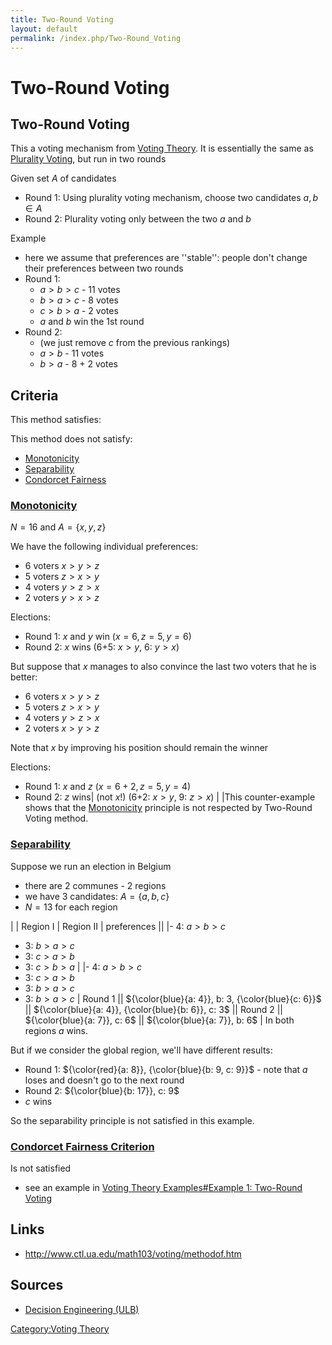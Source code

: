 ```yaml
---
title: Two-Round Voting
layout: default
permalink: /index.php/Two-Round_Voting
---
```


# Two-Round Voting

## Two-Round Voting
This a voting mechanism from [Voting Theory](Voting_Theory). It is essentially the same as [Plurality Voting](Plurality_Voting), but run in two rounds

Given set $A$ of candidates
- Round 1: Using plurality voting mechanism, choose two candidates $a, b \in A$
- Round 2: Plurality voting only between the two $a$ and $b$ 


Example
- here we assume that preferences are ''stable'': people don't change their preferences between two rounds
- Round 1:
  - $a > b > c$ - 11 votes
  - $b > a > c$ - 8 votes
  - $c > b > a$ - 2 votes
  - $a$ and $b$ win the 1st round
- Round 2:
  - (we just remove $c$ from the previous rankings)
  - $a > b$ - 11 votes
  - $b > a$ - 8 + 2 votes



## Criteria
This method satisfies:


This method does not satisfy:
- [Monotonicity](Monotonicity)
- [Separability](Separability)
- [Condorcet Fairness](Condorcet's_Rule#Fairness)


### [Monotonicity](Monotonicity)
$N = 16$ and $A = \{x, y, z\}$ 

We have the following individual preferences: 
- 6 voters $x > y > z$
- 5 voters $z > x > y$
- 4 voters $y > z > x$
- 2 voters $y > x > z$

Elections:
- Round 1: $x$ and $y$ win ($x=6, z=5, y=6$)
- Round 2: $x$ wins (6+5: $x > y$, 6: $y > x$)


But suppose that $x$ manages to also convince the last two voters that he is better:
- 6 voters $x > y > z$
- 5 voters $z > x > y$
- 4 voters $y > z > x$
- 2 voters $x > y > z$

Note that $x$ by improving his position should remain the winner

Elections:
- Round 1: $x$ and $z$ ($x=6+2, z=5, y=4$)
- Round 2: $z$ wins|   (not $x$!) (6+2: $x > y$, 9: $z > x$) | |This counter-example shows that the [Monotonicity](Monotonicity) principle is not respected by Two-Round Voting method.


### [Separability](Separability)
Suppose we run an election in Belgium
- there are 2 communes - 2 regions
- we have 3 candidates: $A = \{a, b, c\}$
- $N = 13$ for each region

|    |  Region I  |  Region II   |  preferences ||   |- 4: $a > b > c$
- 3: $b > a > c$
- 3: $c > a > b$
- 3: $c > b > a$
|  |- 4: $a > b > c$
- 3: $c > a > b$
- 3: $b > a > c$
- 3: $b > a > c$
|  Round 1 ||  ${\color{blue}{a: 4}}, b: 3, {\color{blue}{c: 6}}$ ||  ${\color{blue}{a: 4}}, {\color{blue}{b: 6}}, c: 3$ ||  Round 2 ||  ${\color{blue}{a: 7}}, c: 6$ ||  ${\color{blue}{a: 7}}, b: 6$ |
In both regions $a$ wins.

But if we consider the global region, we'll have different results:
- Round 1: ${\color{red}{a: 8}}, {\color{blue}{b: 9, c: 9}}$ - note that $a$ loses and doesn't go to the next round
- Round 2: ${\color{blue}{b: 17}}, c: 9$
- $c$ wins

So the separability principle is not satisfied in this example. 


### [Condorcet Fairness Criterion](Condorcet's_Rule#Fairness)
Is not satisfied
- see an example in [Voting Theory Examples#Example 1: Two-Round Voting](Voting_Theory_Examples#Example_1__Two-Round_Voting)



## Links
- http://www.ctl.ua.edu/math103/voting/methodof.htm

## Sources
- [Decision Engineering (ULB)](Decision_Engineering_(ULB))

[Category:Voting Theory](Category_Voting_Theory)